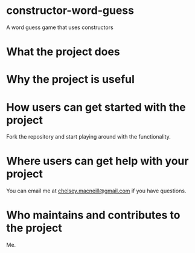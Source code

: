 # constructor-word-guess

A word guess game that uses constructors

# What the project does


# Why the project is useful


# How users can get started with the project
Fork the repository and start playing around with the functionality. 

# Where users can get help with your project
You can email me at chelsey.macneill@gmail.com if you have questions.

# Who maintains and contributes to the project
Me.